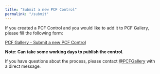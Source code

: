 ```yaml
---
title: "Submit a new PCF Control"
permalink: "/submit"
---
```

If you created a PCF Control and you would like to add it to PCF Gallery, please fill the following form:

<a target="_blank" href="https://forms.gle/vBdmQAufHraUzZHs6">PCF Gallery - Submit a new PCF Control</a>

**Note: Can take some working days to publish the control.**

If you have questions about the process, please contact <a target="_blank" href="https://www.twitter.com/pcfgallery">@PCFGallery</a> with a direct message.
